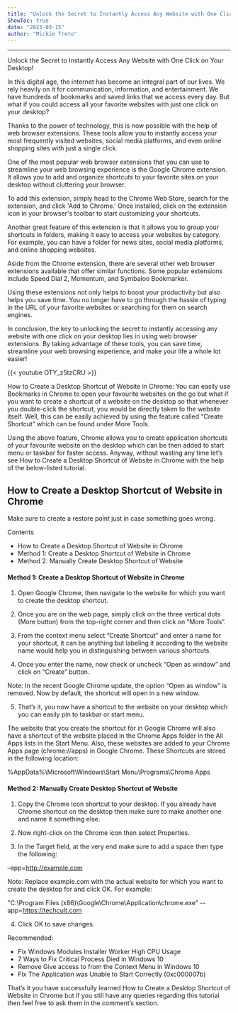 ```yaml
---
title: "Unlock the Secret to Instantly Access Any Website with One Click on Your Desktop!"
ShowToc: true 
date: "2023-03-15"
author: "Mickie Treto"
---
```

*****
Unlock the Secret to Instantly Access Any Website with One Click on Your Desktop!

In this digital age, the internet has become an integral part of our lives. We rely heavily on it for communication, information, and entertainment. We have hundreds of bookmarks and saved links that we access every day. But what if you could access all your favorite websites with just one click on your desktop?

Thanks to the power of technology, this is now possible with the help of web browser extensions. These tools allow you to instantly access your most frequently visited websites, social media platforms, and even online shopping sites with just a single click.

One of the most popular web browser extensions that you can use to streamline your web browsing experience is the Google Chrome extension. It allows you to add and organize shortcuts to your favorite sites on your desktop without cluttering your browser.

To add this extension, simply head to the Chrome Web Store, search for the extension, and click 'Add to Chrome.' Once installed, click on the extension icon in your browser's toolbar to start customizing your shortcuts.

Another great feature of this extension is that it allows you to group your shortcuts in folders, making it easy to access your websites by category. For example, you can have a folder for news sites, social media platforms, and online shopping websites.

Aside from the Chrome extension, there are several other web browser extensions available that offer similar functions. Some popular extensions include Speed Dial 2, Momentum, and Symbaloo Bookmarker.

Using these extensions not only helps to boost your productivity but also helps you save time. You no longer have to go through the hassle of typing in the URL of your favorite websites or searching for them on search engines.

In conclusion, the key to unlocking the secret to instantly accessing any website with one click on your desktop lies in using web browser extensions. By taking advantage of these tools, you can save time, streamline your web browsing experience, and make your life a whole lot easier!

{{< youtube OTY_z5tzCRU >}} 



How to Create a Desktop Shortcut of Website in Chrome: You can easily use Bookmarks in Chrome to open your favourite websites on the go but what if you want to create a shortcut of a website on the desktop so that whenever you double-click the shortcut, you would be directly taken to the website itself. Well, this can be easily achieved by using the feature called “Create Shortcut” which can be found under More Tools.
 

 
Using the above feature, Chrome allows you to create application shortcuts of your favourite website on the desktop which can be then added to start menu or taskbar for faster access. Anyway, without wasting any time let’s see How to Create a Desktop Shortcut of Website in Chrome with the help of the below-listed tutorial.
 
## How to Create a Desktop Shortcut of Website in Chrome
 
Make sure to create a restore point just in case something goes wrong.
 
Contents
 
- How to Create a Desktop Shortcut of Website in Chrome
 - Method 1: Create a Desktop Shortcut of Website in Chrome
 - Method 2: Manually Create Desktop Shortcut of Website

 
#### Method 1: Create a Desktop Shortcut of Website in Chrome
 
1. Open Google Chrome, then navigate to the website for which you want to create the desktop shortcut.
 
2. Once you are on the web page, simply click on the three vertical dots (More button) from the top-right corner and then click on “More Tools“.
 
3. From the context menu select “Create Shortcut” and enter a name for your shortcut, it can be anything but labeling it according to the website name would help you in distinguishing between various shortcuts.
 
4. Once you enter the name, now check or uncheck “Open as window” and click on “Create” button.
 
Note: In the recent Google Chrome update, the option “Open as window” is removed. Now by default, the shortcut will open in a new window.
 
5. That’s it, you now have a shortcut to the website on your desktop which you can easily pin to taskbar or start menu.
 
The website that you create the shortcut for in Google Chrome will also have a shortcut of the website placed in the Chrome Apps folder in the All Apps lists in the Start Menu. Also, these websites are added to your Chrome Apps page (chrome://apps) in Google Chrome. These Shortcuts are stored in the following location:
 
%AppData%\Microsoft\Windows\Start Menu\Programs\Chrome Apps
 
#### Method 2: Manually Create Desktop Shortcut of Website
 
1. Copy the Chrome Icon shortcut to your desktop. If you already have Chrome shortcut on the desktop then make sure to make another one and name it something else.
 
2. Now right-click on the Chrome icon then select Properties.
 
3. In the Target field, at the very end make sure to add a space then type the following:
 
–app=http://example.com
 
Note: Replace example.com with the actual website for which you want to create the desktop for and click OK. For example:
 
"C:\Program Files (x86)\Google\Chrome\Application\chrome.exe" --app=https://techcult.com
 
4. Click OK to save changes.
 
Recommended:
 
- Fix Windows Modules Installer Worker High CPU Usage
 - 7 Ways to Fix Critical Process Died in Windows 10
 - Remove Give access to from the Context Menu in Windows 10
 - Fix The Application was Unable to Start Correctly (0xc000007b)

 
That’s it you have successfully learned How to Create a Desktop Shortcut of Website in Chrome but if you still have any queries regarding this tutorial then feel free to ask them in the comment’s section.




